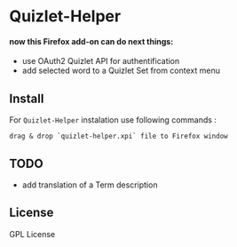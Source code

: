 # Quizlet-Helper
#### now this Firefox add-on can do next things:
- use OAuth2 Quizlet API for authentification
- add selected word to a Quizlet Set from context menu



Install
-------

For ``Quizlet-Helper`` instalation  use following commands :

    drag & drop `quizlet-helper.xpi` file to Firefox window



## TODO
- add translation of a Term description



## License
GPL License
